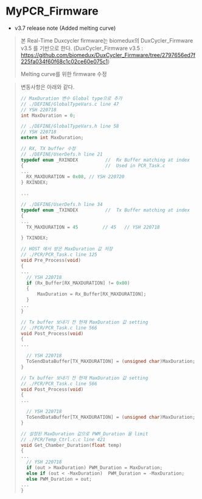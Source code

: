 # MyPCR_Firmware

- v3.7 release note (Added melting curve)

> 본 Real-Time Duxcycler firmware는 biomedux의 DuxCycler_Firmware v3.5 를 기반으로 한다.
>(DuxCycler_Firmware v3.5 : https://github.com/biomedux/DuxCycler_Firmware/tree/2797656ed7f225fa034f60f68c1c02ce60e075c1)
> 
>Melting curve를 위한 firmware 수정

> 변동사항은 아래와 같다.
> 
> ```C
> // MaxDuration 변수 Global type으로 추가
>// ./DEFINE/GlobalTypeVars.c line 47
>// YSH 220718
>int MaxDuration = 0;
>
>// ./DEFINE/GlobalTypeVars.h line 58
>// YSH 220718
>extern int MaxDuration;
>```
> ```C
> // RX, TX buffer 수정
> // ./DEFINE/UserDefs.h line 21
>typedef enum _RXINDEX 			//	Rx Buffer matching at index
>{								//  Used in PCR_Task.c
>...
>	RX_MAXDURATION = 0x08, // YSH 220720
>} RXINDEX;
>
>...
>
> // ./DEFINE/UserDefs.h line 34
>typedef enum _TXINDEX			//	Tx Buffer matching at index
>{
>...
>	TX_MAXDURATION = 45			// 45	// YSH 220718
>
>} TXINDEX;
>```
> ```C
> // HOST 에서 받은 MaxDuration 값 저장
> // ./PCR/PCR_Task.c line 125
>void Pre_Process(void)
>{
>...
>	// YSH 220718
>	if (Rx_Buffer[RX_MAXDURATION] != 0x00)
>	{
>		MaxDuration = Rx_Buffer[RX_MAXDURATION];
>	}
>...
>}
>```
> ```C
> // Tx buffer 보내기 전 현재 MaxDuration 값 setting
> // ./PCR/PCR_Task.c line 566
>void Post_Process(void)
>{
>...
>
>	// YSH 220718
>	ToSendDataBuffer[TX_MAXDURATION] = (unsigned char)MaxDuration;
>}
>```
> ```C
> // Tx buffer 보내기 전 현재 MaxDuration 값 setting
> // ./PCR/PCR_Task.c line 566
>void Post_Process(void)
>{
>...
>
>	// YSH 220718
>	ToSendDataBuffer[TX_MAXDURATION] = (unsigned char)MaxDuration;
>}
>```
> ```C
> // 설정된 MaxDuration 값으로 PWM_Duration 을 limit
> // ./PCR/Temp_Ctrl.c.c line 421
>void Get_Chamber_Duration(float temp)
>{
>...
>	// YSH 220718
>	if (out > MaxDuration) PWM_Duration = MaxDuration;
>	else if (out < -MaxDuration)  PWM_Duration = -MaxDuration;
>	else PWM_Duration = out;
>...
>}
>```